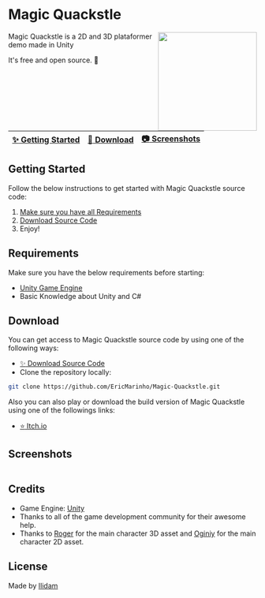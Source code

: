 # Magic Quackstle

<img align="right" src="https://img.itch.zone/aW1nLzEyMzEzNjM2LnBuZw==/315x250%23c/YhQoh8.png" width= 200/>

Magic Quackstle is a 2D and 3D plataformer demo made in Unity

It's free and open source. :clap:

| [:sparkles: Getting Started](#getting-started) | [:rocket: Download](#download) | [:camera: Screenshots](#screenshots) |
| --------------- | -------- |  -------- |

## Getting Started

Follow the below instructions to get started with Magic Quackstle source code:

1. [Make sure you have all Requirements](#requirements)
2. [Download Source Code](#download)
3. Enjoy!

## Requirements

Make sure you have the below requirements before starting:

- [Unity Game Engine](https://unity3d.com)
- Basic Knowledge about Unity and C#

## Download

You can get access to Magic Quackstle source code by using one of the following ways:

- [:sparkles: Download Source Code](https://github.com/EricMarinho/Magic-Quackstle/archive/master.zip)
- Clone the repository locally:

```bash
git clone https://github.com/EricMarinho/Magic-Quackstle.git
```

Also you can also play or download the build version of Magic Quackstle using one of the followings links:

- [:star: Itch.io](https://ilidam.itch.io/magic-quackstle)

## Screenshots

<p align="center">
  <img src=""/>
</p>

## Credits

- Game Engine: [Unity](https://unity3d.com/)
- Thanks to all of the game development community for their awesome help.
- Thanks to [Roger](https://www.linkedin.com/in/roger-albuquerque/) for the main character 3D asset and [Oginiy](https://www.instagram.com/_oginy/) for the main character 2D asset.

## License

Made by [Ilidam](https://github.com/EricMarinho)
